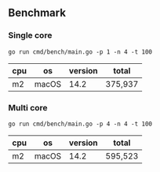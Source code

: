 ## Benchmark

### Single core

`go run cmd/bench/main.go -p 1 -n 4 -t 100`

| cpu | os    | version | total   |
|-----|-------|---------|---------|
| m2  | macOS | 14.2    | 375,937 |

### Multi core

`go run cmd/bench/main.go -p 4 -n 4 -t 100`

| cpu | os    | version | total   |
|-----|-------|---------|---------|
| m2  | macOS | 14.2    | 595,523 |
